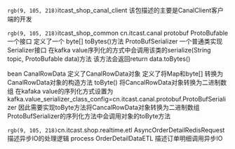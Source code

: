 
`rgb(9, 105, 218)`itcast_shop_canal_client
该包描述的主要是CanalClient客户端的开发


`rgb(9, 105, 218)`itcast_shop_common
cn.itcast.canal
  protobuf
    ProtoBufable 
      一个接口 定义了一个 byte[] toBytes()方法
    ProtoBufSerializer 
      一个普通类实现Serializer<ProtoBufable>接口 
    在kafka value序列化的方式中会调用该类的serialize(String topic, ProtoBufable data)方法
      该方法会返回return data.toBytes()
  
  bean
     CanalRowData 
      定义了CanalRowData对象 定义了将Map和byte[] 转换为CanalRowData对象的构造方法 
      toByte() 将CancalRowData对象转换为二进制数组
      在kafaka value的序列化方式设置为 kafka.value_serializer_class_config=cn.itcast.canal.protobuf.ProtoBufSerializer
      因此需要实现toByte方法将CancalRowData对象转换为二进制数组
      ProtoBufSerializer的序列化方法中会调用对象的toByte方法




`rgb(9, 105, 218)`cn.itcast.shop.realtime.etl
    AsyncOrderDetailRedisRequest 描述异步IO的处理逻辑
  process
    OrderDetailDataETL 描述订单明细调用异步IO


